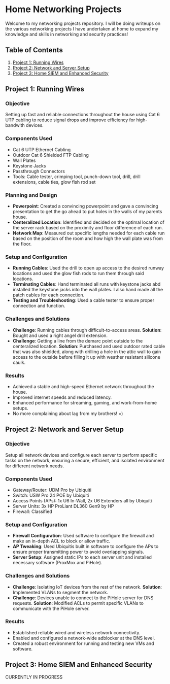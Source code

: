 # Home Networking Projects
Welcome to my networking projects repository. I will be doing writeups on the various networking projects I have undertaken at home to expand my knowledge and skills in networking and security practices!

## Table of Contents

1. [Project 1: Running Wires](#project-1-running-wires)
2. [Project 2: Network and Server Setup](#project-2-network-and-server-setup)
3. [Project 3: Home SIEM and Enhanced Security](#project-3-home-siem-and-enhanced-security)

## Project 1: Running Wires

### Objective
Setting up fast and reliable connections throughout the house using Cat 6 UTP cabling to reduce signal drops and improve efficiency for high-bandwith devices.

### Components Used
- Cat 6 UTP Ethernet Cabling
- Outdoor Cat 6 Shielded FTP Cabling
- Wall Plates
- Keystone Jacks
- Passthrough Connectors
- Tools: Cable tester, crimping tool, punch-down tool, drill, drill extensions, cable ties, glow fish rod set

### Planning and Design 
- **Powerpoint**: Created a convincing powerpoint and gave a convincing presentation to get the go ahead to put holes in the walls of my parents house.
- **Centeralized Location**: Identified and decided on the optimal location of the server rack based on the proximity and floor difference of each run.  
- **Network Map**: Measured out specific lengths needed for each cable run based on the position of the room and how high the wall plate was from the floor.

### Setup and Configuration
- **Running Cables**: Used the drill to open up access to the desired runway locations and used the glow fish rods to run them through said locations.
- **Terminating Cables**: Hand terminated all runs with keystone jacks abd installed the keystone jacks into the wall plates. I also hand made all the patch cables for each connection.
- **Testing and Troubleshooting**: Used a cable tester to ensure proper connection and function.

### Challenges and Solutions
- **Challenge**: Running cables through difficult-to-access areas.
  **Solution**: Bought and used a right angel drill extension.
- **Challenge**: Getting a line from the demarc point outside to the centeralized location.
   **Solution**: Purchased and used outdoor rated cable that was also shielded, along with drilling a hole in the attic wall to gain access to the outside before filling it up with weather resistant silicone caulk.

### Results
- Achieved a stable and high-speed Ethernet network throughout the house.
- Improved internet speeds and reduced latency.
- Enhanced performance for streaming, gaming, and work-from-home setups.
- No more complaining about lag from my brothers! =)

## Project 2: Network and Server Setup

### Objective
Setup all network devices and configure each server to perform specific tasks on the network, ensuring a secure, efficient, and isolated environment for different network needs.

### Components Used
- Gateway/Router: UDM Pro by Ubiquiti
- Switch: USW Pro 24 POE by Ubiquiti
- Access Points (APs): 1x U6 In-Wall, 2x U6 Extenders all by Ubiquiti
- Server Units: 3x HP ProLiant DL360 Gen9 by HP
- Firewall: Classified

### Setup and Configuration
- **Firewall Configuration**: Used software to configure the firewall and make an in-depth ACL to block or allow traffic.
- **AP Tweaking**: Used Ubiquitis built in software to configure the APs to ensure proper transmitting power to avoid overlapping signals.
- **Server Setup**:  Assigned static IPs to each server unit and installed necessary software (ProxMox and PiHole).

### Challenges and Solutions
- **Challenge**: Isolating IoT devices from the rest of the network.
  **Solution**: Implemented VLANs to segment the network.
- **Challenge**: Devices unable to connect to the PiHole server for DNS requests.
  **Solution**: Modified ACLs to permit specific VLANs to communicate with the PiHole server.

### Results
- Established reliable wired and wireless network connectivity.
- Enabled and configured a network-wide adblocker at the DNS level.
- Created a robust environment for running and testing new VMs and software.

## Project 3: Home SIEM and Enhanced Security

CURRENTLY IN PROGRESS
